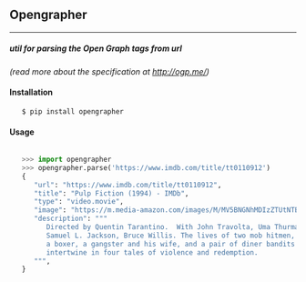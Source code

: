 ## Opengrapher
------
##### util for parsing the Open Graph tags from url

_(read more about the specification at http://ogp.me/)_

#### Installation

```bash
   $ pip install opengrapher
```

#### Usage

```python

   >>> import opengrapher
   >>> opengrapher.parse('https://www.imdb.com/title/tt0110912')
   {
      "url": "https://www.imdb.com/title/tt0110912",
      "title": "Pulp Fiction (1994) - IMDb",
      "type": "video.movie",
      "image": "https://m.media-amazon.com/images/M/MV5BNGNhMDIzZTUtNTBlZi00MTRlLWFjM2ItYzViMjE3YzI5MjljXkEyXkFqcGdeQXVyNzkwMjQ5NzM@._V1_UY1200_CR97,0,630,1200_AL_.jpg",
      "description": """
         Directed by Quentin Tarantino.  With John Travolta, Uma Thurman, 
         Samuel L. Jackson, Bruce Willis. The lives of two mob hitmen, 
         a boxer, a gangster and his wife, and a pair of diner bandits 
         intertwine in four tales of violence and redemption.
      """,
   }
```
